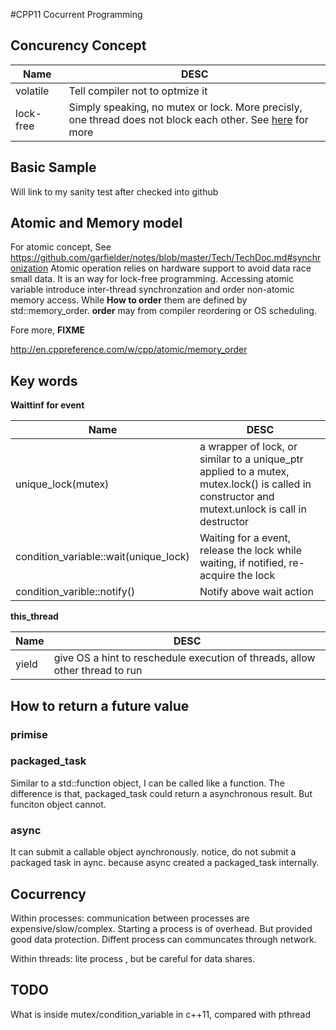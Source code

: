 #CPP11  Cocurrent Programming

## Concurency Concept
  Name          | DESC		
  ------------- | -------------
  volatile      | Tell compiler not to optmize it
 lock-free      | Simply speaking, no mutex or lock. More precisly, one thread does not block each other. See [here](http://preshing.com/20120612/an-introduction-to-lock-free-programming/) for more

## Basic Sample
Will link to my sanity test after checked into github

## Atomic and  Memory model 

For atomic concept, See https://github.com/garfielder/notes/blob/master/Tech/TechDoc.md#synchronization
Atomic operation relies on hardware support to avoid data race small data. It is an way for lock-free programming.  Accessing atomic variable introduce inter-thread synchronzation  and order non-atomic memory access.  While **How to order** them are defined by std::memory_order.    **order** may from compiler reordering or OS scheduling. 

Fore more, **FIXME** 

http://en.cppreference.com/w/cpp/atomic/memory_order

## Key words 

**Waittinf for event**

  Name          | DESC		
  ------------- | -------------
  unique_lock(mutex)  | a wrapper of lock, or similar to a unique_ptr applied to a mutex, mutex.lock() is called in constructor and mutext.unlock is call in destructor
 condition_variable::wait(unique_lock)   | Waiting for a event, release the lock while waiting,  if notified, re-acquire the lock
 condition_varible::notify()| Notify above wait action
 
 
 **this_thread**
 
  Name          | DESC		
  ------------- | -------------
  yield   |  give OS a hint to reschedule execution of threads, allow other thread to run

 
 
## How to return a future value

### primise

### packaged_task
Similar to a std::function object, I can be called like a  function. The difference is that, packaged_task could return a asynchronous result. 
But funciton object cannot. 
### async

It can submit a callable object aynchronously. notice, do not submit a packaged task in aync. because async created a packaged_task internally. 

## Cocurrency 

Within processes:  communication between processes are expensive/slow/complex. Starting a process is of overhead. But provided good data protection. Diffent process can communcates through network.

Within threads: lite process , but be careful for data shares. 



## TODO
What is inside mutex/condition_variable in c++11, compared with pthread
